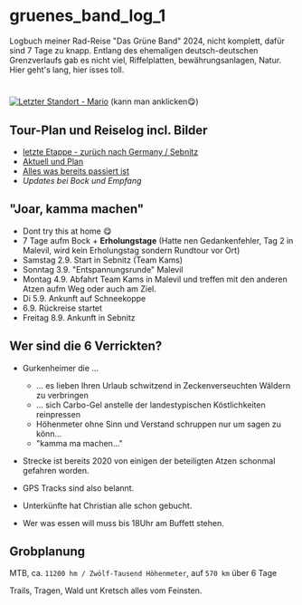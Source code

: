 # gruenes_band_log_1
Logbuch meiner Rad-Reise "Das Grüne Band"
2024, nicht komplett, dafür sind 7 Tage zu knapp. 
Entlang des ehemaligen deutsch-deutschen Grenzverlaufs gab es nicht viel, Riffelplatten, bewährungsanlagen, Natur.
Hier geht's lang, hier isses toll.
# 

[![Letzter Standort - Mario](https://img.shields.io/badge/Letzter_Standort-Mario-brightgreen?style=for-the-badge&logo=map&logoColor=white)](https://maps.app.goo.gl/TkryQSavZFu4XKTN8)
(kann man anklicken😋)

## Tour-Plan und Reiselog incl. Bilder
- [letzte Etappe - zurüch nach Germany / Sebnitz](https://github.com/splosch/transost_log/issues/6)
- [Aktuell und Plan](https://github.com/splosch/transost_log/issues?q=sort%3Acreated-asc)
- [Alles was bereits passiert ist](https://github.com/splosch/transost_log/issues?q=is%3Aissue+is%3Aclosed)
- *Updates bei Bock und Empfang*

## "Joar, kamma machen"
- Dont try this at home 😋
- 7 Tage aufm Bock + __Erholungstage__ (Hatte nen Gedankenfehler, Tag 2 in Malevil, wird kein Erholungstag sondern Rundtour vor Ort)
- Samstag 2.9. Start in Sebnitz (Team Kams)
- Sonntag 3.9. "Entspannungsrunde" Malevil
- Montag 4.9. Abfahrt Team Kams in Malevil und treffen mit den anderen Atzen aufm Weg oder auch am Ziel.
- Di 5.9. Ankunft auf Schneekoppe
- 6.9. Rückreise startet
- Freitag 8.9. Ankunft in Sebnitz

## Wer sind die 6 Verrickten? 
- Gurkenheimer die ...
  - ... es lieben Ihren Urlaub schwitzend in Zeckenverseuchten Wäldern zu verbringen
  - ... sich Carbo-Gel anstelle der landestypischen Köstlichkeiten reinpressen
  - Höhenmeter ohne Sinn und Verstand schruppen nur um sagen zu könn...
  - "kamma ma machen..."  

- Strecke ist bereits 2020 von einigen der beteiligten Atzen schonmal gefahren worden.
- GPS Tracks sind also belannt.
- Unterkünfte hat Christian alle schon gebucht. 
- Wer was essen will muss bis 18Uhr am Buffett stehen.

## Grobplanung
MTB, ca. `11200 hm / Zwölf-Tausend Höhenmeter`, auf `570 km` über 6 Tage

Trails, Tragen, Wald unt Kretsch alles vom Feinsten.
